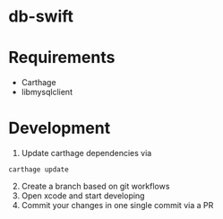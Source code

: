 # db-swift

# Requirements

* Carthage
* libmysqlclient

# Development

1. Update carthage dependencies via


```
carthage update
```

2. Create a branch based on git workflows
3. Open xcode and start developing
4. Commit your changes in one single commit via a PR

